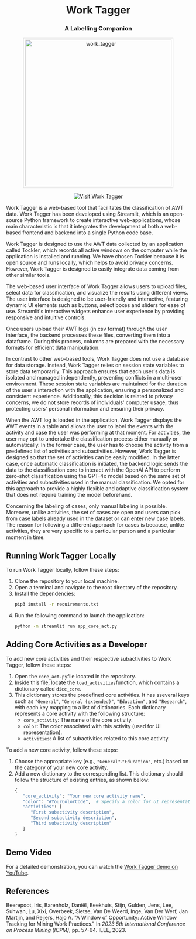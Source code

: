 <div align="center">
  
# Work Tagger
### A Labelling Companion

<img src="https://github.com/user-attachments/assets/f6f9b4f5-dd50-4baa-8a80-dd6165702efe" alt="work_tagger" width="400" style="border: 1px solid #ddd; padding: 4px;"/>

[![Visit Work Tagger](https://img.shields.io/badge/Visit-Work%20Tagger-blue?style=flat)](https://worktagger.streamlit.app/)
</div>


Work Tagger is a web-based tool that facilitates the classification of AWT data. Work Tagger has been developed using Streamlit, which is an open-source Python framework to create interactive web-applications, whose main characteristic is that it integrates the development of both a web-based frontend and backend into a single Python code base.

Work Tagger is designed to use the AWT data collected by an application called Tockler, which records all active windows on the computer while the application is installed and running. We have chosen Tockler because it is open source and runs locally, which helps to avoid privacy concerns. However, Work Tagger is designed to easily integrate data coming from other similar tools.

The web-based user interface of Work Tagger allows users to upload files, select data for classification, and visualize the results using different views. The user interface is designed to be user-friendly and interactive, featuring dynamic UI elements such as buttons, select boxes and sliders for ease of use. Streamlit's interactive widgets enhance user experience by providing responsive and intuitive controls.

Once users upload their AWT logs (in csv format) through the user interface, the backend processes these files, converting them into a dataframe. During this process, columns are prepared with the necessary formats for efficient data manipulation.

In contrast to other web-based tools, Work Tagger does not use a database for data storage. Instead, Work Tagger relies on session state variables to store data temporarily. This approach ensures that each user's data is isolated and managed independently, preventing conflicts in a multi-user environment. These session state variables are maintained for the duration of the user's interaction with the application, ensuring a personalized and consistent experience. Additionally, this decision is related to privacy concerns, we do not store records of individuals' computer usage, thus protecting users' personal information and ensuring their privacy.

When the AWT log is loaded in the application, Work Tagger displays the AWT events in a table and allows the user to label the events with the activity and case the user was performing at that moment. For activities, the user may opt to undertake the classification process either manually or automatically. In the former case, the user has to choose the activity from a predefined list of activities and subactivities. However, Work Tagger is designed so that the set of activities can be easily modified. In the latter case, once automatic classification is initiated, the backend logic sends the data to the classification core to interact with the OpenAI API to perform zero-shot classification using the GPT-4o model based on the same set of activities and subactivities used in the manual classification. We opted for this approach to provide a highly flexible and adaptive classification system that does not require training the model beforehand.

Concerning the labeling of cases, only manual labeling is possible. Moreover, unlike activities, the set of cases are open and users can pick from case labels already used in the dataset or can enter new case labels. The reason for following a different approach for cases is because, unlike activities, they are very specific to a particular person and a particular moment in time. 

## Running Work Tagger Locally

To run Work Tagger locally, follow these steps:

1. Clone the repository to your local machine.
2. Open a terminal and navigate to the root directory of the repository.
3. Install the dependencies:
   ```bash
   pip3 install -r requirements.txt
   ```
4. Run the following command to launch the application:
   ```bash
   python -m streamlit run app_core_act.py
   ```

## Adding Core Activities as a Developer

To add new core activities and their respective subactivities to Work Tagger, follow these steps:

1. Open the `core_act.py`file located in the repository.
2. Inside this file, locate the `load_activities`function, which contains a dictionary called `dicc_core`.
3. This dictionary stores the predefined core activities. It has sseveral keys such as `"General"`, `"General (extended)"`, `"Education"`, and `"Research"`, with each key mapping to a list of dictionaries. Each dictionary represents a core activity with the following structure:
   - `core_activity`: The name of the core activity.
   - `color`: The color associated with this activity (used for UI representation).
   - `activities`: A list of subactivities related to this core activity.
  
To add a new core activity, follow these steps:

1. Choose the appropriate key (e.g., `"General"`.`"Education"`, etc.) based on the category of your new core activity.
2. Add a new dictionary to the corresponding list. This dictionary should follow the structure of existing entries, as shown below:
   ```python
   {
      "core_activity": "Your new core activity name",
      "color": "#YourColorCode",  # Specify a color for UI representation
      "activities": [
         "First subactivity description",
         "Second subactivity description",
         "Third subactivity description"
      ]
   }
   ```

## Demo Video

For a detailed demonstration, you can watch the [Work Tagger demo on YouTube](https://www.youtube.com/watch?v=ulVh63TyR6k).


## References

Beerepoot, Iris, Barenholz, Daniël, Beekhuis, Stijn, Gulden, Jens, Lee, Suhwan, Lu, Xixi, Overbeek, Sietse, Van De Weerd, Inge, Van Der Werf, Jan Martijn, and Reijers, Hajo A. "A Window of Opportunity: Active Window Tracking for Mining Work Practices." In *2023 5th International Conference on Process Mining (ICPM)*, pp. 57-64. IEEE, 2023.
